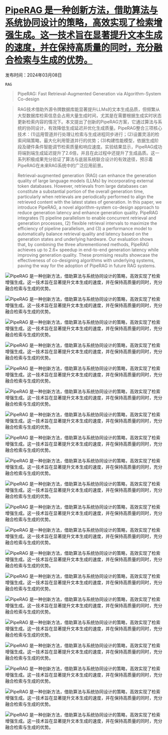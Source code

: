 # [PipeRAG 是一种创新方法，借助算法与系统协同设计的策略，高效实现了检索增强生成。这一技术旨在显著提升文本生成的速度，并在保持高质量的同时，充分融合检索与生成的优势。](https://arxiv.org/abs/2403.05676)

发布时间：2024年03月08日

`RAG`

> PipeRAG: Fast Retrieval-Augmented Generation via Algorithm-System Co-design

> RAG技术借助外源令牌数据库能显著提升LLMs的文本生成品质，但频繁从大型数据库检索信息会占用大量生成时间，尤其是在需要根据生成实时状态更新检索内容的情况下。本文提出了创新的PipeRAG方案，它通过算法与系统的协同设计，有效降低生成延迟并优化生成质量。PipeRAG整合三项核心技术：(1)运用管道并行处理让检索与生成进程同步进行；(2)设置灵活的检索间隔策略，最大化利用管道并行的优势；(3)构建性能模型，依据生成阶段及硬件条件智能调节检索质量和响应速度。实验结果显示，PipeRAG成功将端到端生成延迟提升了2.6倍，并且在此过程中还提升了生成品质。这一系列积极成果充分验证了算法与底层系统联合设计的有效途径，预示着PipeRAG在未来RAG系统中的广泛应用前景。

> Retrieval-augmented generation (RAG) can enhance the generation quality of large language models (LLMs) by incorporating external token databases. However, retrievals from large databases can constitute a substantial portion of the overall generation time, particularly when retrievals are periodically performed to align the retrieved content with the latest states of generation. In this paper, we introduce PipeRAG, a novel algorithm-system co-design approach to reduce generation latency and enhance generation quality. PipeRAG integrates (1) pipeline parallelism to enable concurrent retrieval and generation processes, (2) flexible retrieval intervals to maximize the efficiency of pipeline parallelism, and (3) a performance model to automatically balance retrieval quality and latency based on the generation states and underlying hardware. Our evaluation shows that, by combining the three aforementioned methods, PipeRAG achieves up to 2.6$\times$ speedup in end-to-end generation latency while improving generation quality. These promising results showcase the effectiveness of co-designing algorithms with underlying systems, paving the way for the adoption of PipeRAG in future RAG systems.

![PipeRAG 是一种创新方法，借助算法与系统协同设计的策略，高效实现了检索增强生成。这一技术旨在显著提升文本生成的速度，并在保持高质量的同时，充分融合检索与生成的优势。](../../../paper_images/2403.05676/overview.png)

![PipeRAG 是一种创新方法，借助算法与系统协同设计的策略，高效实现了检索增强生成。这一技术旨在显著提升文本生成的速度，并在保持高质量的同时，充分融合检索与生成的优势。](../../../paper_images/2403.05676/RETRO.png)

![PipeRAG 是一种创新方法，借助算法与系统协同设计的策略，高效实现了检索增强生成。这一技术旨在显著提升文本生成的速度，并在保持高质量的同时，充分融合检索与生成的优势。](../../../paper_images/2403.05676/Attention.png)

![PipeRAG 是一种创新方法，借助算法与系统协同设计的策略，高效实现了检索增强生成。这一技术旨在显著提升文本生成的速度，并在保持高质量的同时，充分融合检索与生成的优势。](../../../paper_images/2403.05676/paper_ppl_db_size_wikipedia_chunk9_1K.png)

![PipeRAG 是一种创新方法，借助算法与系统协同设计的策略，高效实现了检索增强生成。这一技术旨在显著提升文本生成的速度，并在保持高质量的同时，充分融合检索与生成的优势。](../../../paper_images/2403.05676/paper_ppl_db_size_realnews_chunk31_1K.png)

![PipeRAG 是一种创新方法，借助算法与系统协同设计的策略，高效实现了检索增强生成。这一技术旨在显著提升文本生成的速度，并在保持高质量的同时，充分融合检索与生成的优势。](../../../paper_images/2403.05676/paper_ppl_db_size_c4_chunk1023_1K.png)

![PipeRAG 是一种创新方法，借助算法与系统协同设计的策略，高效实现了检索增强生成。这一技术旨在显著提升文本生成的速度，并在保持高质量的同时，充分融合检索与生成的优势。](../../../paper_images/2403.05676/ppl_eval_wikipedia_chunk9_1K_db_c4_chunk_0_to_999.png)

![PipeRAG 是一种创新方法，借助算法与系统协同设计的策略，高效实现了检索增强生成。这一技术旨在显著提升文本生成的速度，并在保持高质量的同时，充分融合检索与生成的优势。](../../../paper_images/2403.05676/ppl_eval_realnews_chunk31_1K_db_c4_chunk_0_to_999.png)

![PipeRAG 是一种创新方法，借助算法与系统协同设计的策略，高效实现了检索增强生成。这一技术旨在显著提升文本生成的速度，并在保持高质量的同时，充分融合检索与生成的优势。](../../../paper_images/2403.05676/ppl_eval_c4_chunk1023_1K_db_c4_chunk_0_to_999.png)

![PipeRAG 是一种创新方法，借助算法与系统协同设计的策略，高效实现了检索增强生成。这一技术旨在显著提升文本生成的速度，并在保持高质量的同时，充分融合检索与生成的优势。](../../../paper_images/2403.05676/ppl_pareto_eval_wikipedia_chunk9_1K.png)

![PipeRAG 是一种创新方法，借助算法与系统协同设计的策略，高效实现了检索增强生成。这一技术旨在显著提升文本生成的速度，并在保持高质量的同时，充分融合检索与生成的优势。](../../../paper_images/2403.05676/ppl_pareto_eval_realnews_chunk31_1K.png)

![PipeRAG 是一种创新方法，借助算法与系统协同设计的策略，高效实现了检索增强生成。这一技术旨在显著提升文本生成的速度，并在保持高质量的同时，充分融合检索与生成的优势。](../../../paper_images/2403.05676/ppl_pareto_eval_c4_chunk1023_1K.png)

![PipeRAG 是一种创新方法，借助算法与系统协同设计的策略，高效实现了检索增强生成。这一技术旨在显著提升文本生成的速度，并在保持高质量的同时，充分融合检索与生成的优势。](../../../paper_images/2403.05676/ppl_alternative_system_performance_eval_c4_chunk1023_1K_db_c4_chunk_0_to_999.png)

![PipeRAG 是一种创新方法，借助算法与系统协同设计的策略，高效实现了检索增强生成。这一技术旨在显著提升文本生成的速度，并在保持高质量的同时，充分融合检索与生成的优势。](../../../paper_images/2403.05676/ppl_RETRO_flexible_interval_pareto_eval_wikipedia_chunk9_1K.png)

![PipeRAG 是一种创新方法，借助算法与系统协同设计的策略，高效实现了检索增强生成。这一技术旨在显著提升文本生成的速度，并在保持高质量的同时，充分融合检索与生成的优势。](../../../paper_images/2403.05676/ppl_RETRO_flexible_interval_pareto_eval_realnews_chunk31_1K.png)

![PipeRAG 是一种创新方法，借助算法与系统协同设计的策略，高效实现了检索增强生成。这一技术旨在显著提升文本生成的速度，并在保持高质量的同时，充分融合检索与生成的优势。](../../../paper_images/2403.05676/ppl_RETRO_flexible_interval_pareto_eval_c4_chunk1023_1K.png)

![PipeRAG 是一种创新方法，借助算法与系统协同设计的策略，高效实现了检索增强生成。这一技术旨在显著提升文本生成的速度，并在保持高质量的同时，充分融合检索与生成的优势。](../../../paper_images/2403.05676/Example_periodic_retrievals.png)

![PipeRAG 是一种创新方法，借助算法与系统协同设计的策略，高效实现了检索增强生成。这一技术旨在显著提升文本生成的速度，并在保持高质量的同时，充分融合检索与生成的优势。](../../../paper_images/2403.05676/performance_ppl_stale_vs_RETRO_same_interval_eval_wikipedia_chunk9_1K_db_c4_chunk_0_to_999.png)

![PipeRAG 是一种创新方法，借助算法与系统协同设计的策略，高效实现了检索增强生成。这一技术旨在显著提升文本生成的速度，并在保持高质量的同时，充分融合检索与生成的优势。](../../../paper_images/2403.05676/performance_ppl_stale_vs_RETRO_same_interval_eval_realnews_chunk31_1K_db_c4_chunk_0_to_999.png)

![PipeRAG 是一种创新方法，借助算法与系统协同设计的策略，高效实现了检索增强生成。这一技术旨在显著提升文本生成的速度，并在保持高质量的同时，充分融合检索与生成的优势。](../../../paper_images/2403.05676/performance_ppl_stale_vs_RETRO_same_interval_eval_c4_chunk1023_1K_db_c4_chunk_0_to_999.png)
